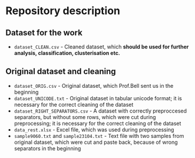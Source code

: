 # Repository description

## Dataset for the work
- `dataset_CLEAN.csv` - Cleaned dataset, which **should be used for further analysis, classification, clusterisation etc.**

## Original dataset and cleaning
- `dataset_ORIG.csv` - Original dataset, which Prof.Bell sent us in the beginning
- `dataset_UNICODE.txt` - Original dataset in tabular unicode format; it is necessary for the correct cleaning of the dataset
- `dataset_RIGHT_SEPARATORS.csv` - A dataset with correctly preproccesed separators, but without some rows, which were cut during preprocessing; it is necessary for the correct cleaning of the dataset
- `data_rest.xlsx` - Excel file, which was used during preprocessing
- `sample9060.txt` and `sample23104.txt` - Text file with two samples from original dataset, which were cut and paste back, because of wrong separators in the beginning
